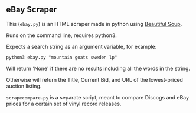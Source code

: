 ## eBay Scraper

This (`ebay.py`) is an HTML scraper made in python using [Beautiful Soup](https://www.crummy.com/software/BeautifulSoup/).

Runs on the command line, requires python3.

Expects a search string as an argument variable, for example:

```python3 ebay.py "mountain goats sweden lp"```

Will return 'None' if there are no results including all the words in the string. 

Otherwise will return the Title, Current Bid, and URL of the lowest-priced auction listing.

`scrapecompare.py` is a separate script, meant to compare Discogs and eBay prices for a certain set of vinyl record releases. 
